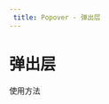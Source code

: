 ```yaml
---
 title: Popover - 弹出层
---
```


# 弹出层

使用方法

<ClientOnly>
  <popover-demo-1></popover-demo-1>
  <popover-demo-2></popover-demo-2>
</ClientOnly>